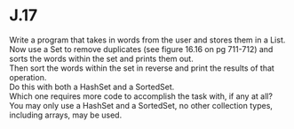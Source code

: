 # J.17
Write a program that takes in words from the user and stores them in a List.  
Now use a Set to remove duplicates (see figure 16.16 on pg 711-712) and sorts the words within the set and prints them out.  
Then sort the words within the set in reverse and print the results of that operation.  
Do this with both a HashSet and a SortedSet.  
Which one requires more code to accomplish the task with, if any at all?  
You may only use a HashSet and a SortedSet, no other collection types, including arrays, may be used.
